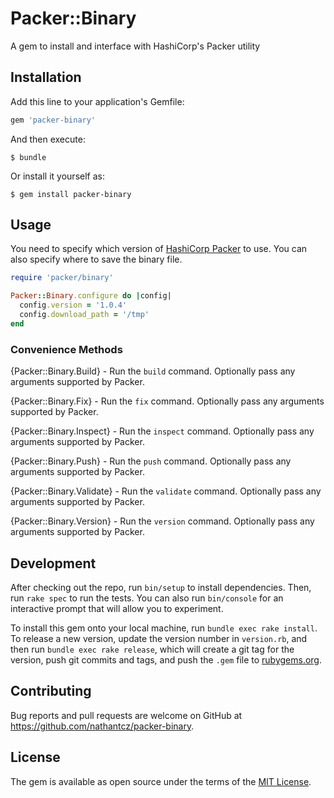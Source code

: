 # Packer::Binary

A gem to install and interface with HashiCorp's Packer utility

## Installation

Add this line to your application's Gemfile:

```ruby
gem 'packer-binary'
```

And then execute:

    $ bundle

Or install it yourself as:

    $ gem install packer-binary

## Usage
You need to specify which version of [HashiCorp Packer](https://www.packer.io/downloads.html) to use. You can also specify where to save the binary file.

```ruby
require 'packer/binary'

Packer::Binary.configure do |config|
  config.version = '1.0.4'
  config.download_path = '/tmp'
end
```

### Convenience Methods
{Packer::Binary.Build} - Run the `build` command. Optionally pass any arguments supported by Packer.

{Packer::Binary.Fix} - Run the `fix` command. Optionally pass any arguments supported by Packer.

{Packer::Binary.Inspect} - Run the `inspect` command. Optionally pass any arguments supported by Packer.

{Packer::Binary.Push} - Run the `push` command. Optionally pass any arguments supported by Packer.

{Packer::Binary.Validate} - Run the `validate` command. Optionally pass any arguments supported by Packer.

{Packer::Binary.Version} - Run the `version` command. Optionally pass any arguments supported by Packer.

## Development

After checking out the repo, run `bin/setup` to install dependencies. Then, run `rake spec` to run the tests. You can also run `bin/console` for an interactive prompt that will allow you to experiment.

To install this gem onto your local machine, run `bundle exec rake install`. To release a new version, update the version number in `version.rb`, and then run `bundle exec rake release`, which will create a git tag for the version, push git commits and tags, and push the `.gem` file to [rubygems.org](https://rubygems.org).

## Contributing

Bug reports and pull requests are welcome on GitHub at https://github.com/nathantcz/packer-binary.

## License

The gem is available as open source under the terms of the [MIT License](http://opensource.org/licenses/MIT).

